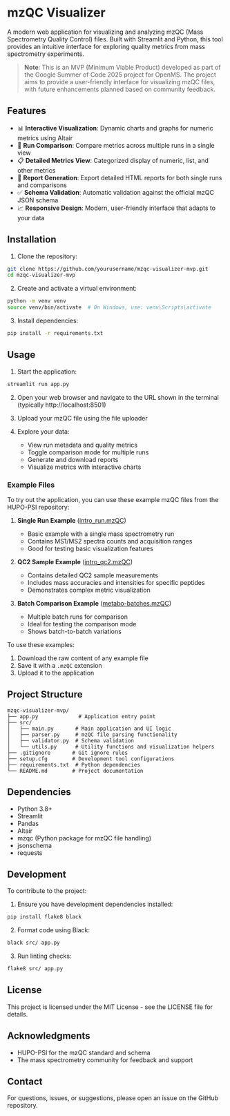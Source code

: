 # mzQC Visualizer

A modern web application for visualizing and analyzing mzQC (Mass Spectrometry Quality Control) files. Built with Streamlit and Python, this tool provides an intuitive interface for exploring quality metrics from mass spectrometry experiments.

> **Note**: This is an MVP (Minimum Viable Product) developed as part of the Google Summer of Code 2025 project for OpenMS. The project aims to provide a user-friendly interface for visualizing mzQC files, with future enhancements planned based on community feedback.

## Features

- 📊 **Interactive Visualization**: Dynamic charts and graphs for numeric metrics using Altair
- 🔄 **Run Comparison**: Compare metrics across multiple runs in a single view
- 📋 **Detailed Metrics View**: Categorized display of numeric, list, and other metrics
- 📑 **Report Generation**: Export detailed HTML reports for both single runs and comparisons
- ✅ **Schema Validation**: Automatic validation against the official mzQC JSON schema
- 📈 **Responsive Design**: Modern, user-friendly interface that adapts to your data

## Installation

1. Clone the repository:
```bash
git clone https://github.com/yourusername/mzqc-visualizer-mvp.git
cd mzqc-visualizer-mvp
```

2. Create and activate a virtual environment:
```bash
python -m venv venv
source venv/bin/activate  # On Windows, use: venv\Scripts\activate
```

3. Install dependencies:
```bash
pip install -r requirements.txt
```

## Usage

1. Start the application:
```bash
streamlit run app.py
```

2. Open your web browser and navigate to the URL shown in the terminal (typically http://localhost:8501)

3. Upload your mzQC file using the file uploader

4. Explore your data:
   - View run metadata and quality metrics
   - Toggle comparison mode for multiple runs
   - Generate and download reports
   - Visualize metrics with interactive charts

### Example Files

To try out the application, you can use these example mzQC files from the HUPO-PSI repository:

1. **Single Run Example** ([intro_run.mzQC](https://github.com/HUPO-PSI/mzQC/blob/main/specification_documents/examples/intro_run.mzQC))
   - Basic example with a single mass spectrometry run
   - Contains MS1/MS2 spectra counts and acquisition ranges
   - Good for testing basic visualization features

2. **QC2 Sample Example** ([intro_qc2.mzQC](https://github.com/HUPO-PSI/mzQC/blob/main/specification_documents/examples/intro_qc2.mzQC))
   - Contains detailed QC2 sample measurements
   - Includes mass accuracies and intensities for specific peptides
   - Demonstrates complex metric visualization

3. **Batch Comparison Example** ([metabo-batches.mzQC](https://github.com/HUPO-PSI/mzQC/blob/main/specification_documents/examples/metabo-batches.mzQC))
   - Multiple batch runs for comparison
   - Ideal for testing the comparison mode
   - Shows batch-to-batch variations

To use these examples:
1. Download the raw content of any example file
2. Save it with a `.mzQC` extension
3. Upload it to the application

## Project Structure

```
mzqc-visualizer-mvp/
├── app.py             # Application entry point
├── src/
│   ├── main.py       # Main application and UI logic
│   ├── parser.py     # mzQC file parsing functionality
│   ├── validator.py  # Schema validation
│   └── utils.py      # Utility functions and visualization helpers
├── .gitignore       # Git ignore rules
├── setup.cfg        # Development tool configurations
├── requirements.txt  # Python dependencies
└── README.md        # Project documentation
```

## Dependencies

- Python 3.8+
- Streamlit
- Pandas
- Altair
- mzqc (Python package for mzQC file handling)
- jsonschema
- requests

## Development

To contribute to the project:

1. Ensure you have development dependencies installed:
```bash
pip install flake8 black
```

2. Format code using Black:
```bash
black src/ app.py
```

3. Run linting checks:
```bash
flake8 src/ app.py
```

## License

This project is licensed under the MIT License - see the LICENSE file for details.

## Acknowledgments

- HUPO-PSI for the mzQC standard and schema
- The mass spectrometry community for feedback and support

## Contact

For questions, issues, or suggestions, please open an issue on the GitHub repository.
